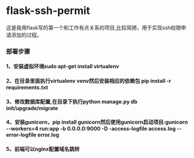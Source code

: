 # flask-ssh-permit
这是我用flask写的第一个和工作有点关系的项目,比较简陋，用于实现ssh权限申请添加的过程。

### 部署步骤

#### 1、安装虚拟环境sudo apt-get install virtualenv
#### 2、在目录里面执行virtualenv venv然后安装相应的依赖包 pip install -r requirements.txt
#### 3、修改数据库配置,在目录下执行python manage.py db init/upgrade/migrate
#### 4、安装gunicorn，pip install gunicorn然后使用gunicorn启动项目:gunicorn --workers=4 run:app -b 0.0.0.0:9000 -D -access-logfile access.log --error-logfile error.log
#### 5、前端可以nginx配置域名跳转

